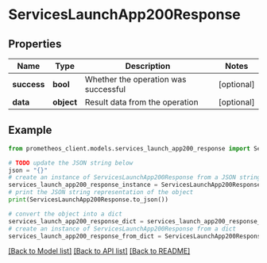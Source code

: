 # ServicesLaunchApp200Response


## Properties

Name | Type | Description | Notes
------------ | ------------- | ------------- | -------------
**success** | **bool** | Whether the operation was successful | [optional] 
**data** | **object** | Result data from the operation | [optional] 

## Example

```python
from prometheos_client.models.services_launch_app200_response import ServicesLaunchApp200Response

# TODO update the JSON string below
json = "{}"
# create an instance of ServicesLaunchApp200Response from a JSON string
services_launch_app200_response_instance = ServicesLaunchApp200Response.from_json(json)
# print the JSON string representation of the object
print(ServicesLaunchApp200Response.to_json())

# convert the object into a dict
services_launch_app200_response_dict = services_launch_app200_response_instance.to_dict()
# create an instance of ServicesLaunchApp200Response from a dict
services_launch_app200_response_from_dict = ServicesLaunchApp200Response.from_dict(services_launch_app200_response_dict)
```
[[Back to Model list]](../README.md#documentation-for-models) [[Back to API list]](../README.md#documentation-for-api-endpoints) [[Back to README]](../README.md)


